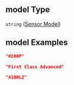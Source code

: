 ## model Type

`string` ([Sensor Model](iea43_wra_data_model-properties-measurement-location-measurement-location-properties-measurement-point-measurement-point-properties-sensor-sensor-properties-sensor-model.md))

## model Examples

```json
"#200P"
```

```json
"First Class Advanced"
```

```json
"A100L2"
```

